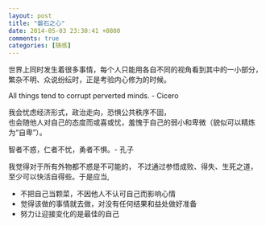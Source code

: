 ```yaml
---
layout: post
title: "磐石之心"
date: 2014-05-03 23:30:41 +0800
comments: true
categories: [随感]
---
```

世界上同时发生着很多事情，每个人只能用各自不同的视角看到其中的一小部分，  
繁杂不明、众说纷纭时，正是考验内心修为的时候。

All things tend to corrupt perverted minds. - Cicero 

我会忧虑经济形式，政治走向，恐惧公共秩序不固，  
也会随他人对自己的态度而或喜或忧，羞愧于自己的弱小和卑微（貌似可以精炼为“自卑”）。  

智者不惑，仁者不忧，勇者不惧。- 孔子

我觉得对于所有外物都不惑是不可能的， 不过通过参悟成败、得失、生死之道，  
至少可以快活自得些。于是应当,  

- 不把自己当颗菜，不因他人不认可自己而影响心情
- 觉得该做的事情就去做，对没有任何结果和益处做好准备
- 努力让迎接变化的是最佳的自己

